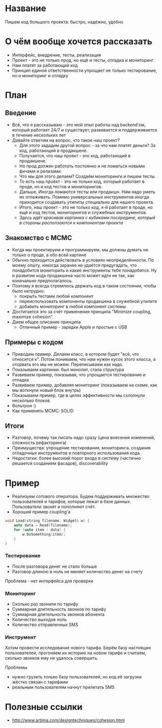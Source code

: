 # Название
Пишем код большого проекта: быстро, надёжно, удобно

# О чём вообще хочется рассказать
* Интерфейс, внедрение, тесты, реализация
* Проект - это не только прод, но ещё и тесты, отладка и мониторинг
* Нам платят за работающий код
* Принцип единой ответственности упрощает не только тестирование, но и мониторинг и отладку

# План

## Введение
* Всё, что я рассказываю - это мой опыт работы над backend'ом, который работает 24/7 и существует, развивается и поддерживается в течение нескольких лет
* Давайте ответим на вопрос, что такое наш проект?
  * Для этого зададим другой вопрос - за что нам платят деньги? За код, работающий в продакшене.
  * Получается, что наш проект - это код, работающий в продакшене.
  * Но прод должен работать постоянно и не ломаться новыми фичами и релизами.
  * Что мы для этого делаем? Создаём мониторинги и пишем тесты.
  * То есть наш проект - это не только код, который работает в проде, но и код тестов и мониторингов.
  * Дальше. Иногда ломаются тесты или продакшн. Нам надо уметь их отлаживать. Помимо универсальных инструментов иногда приходится создавать утилиты специально для нашего проекта.
  * Итого, наш проект - это не только код, к-й работает в проде, но ещё и код тестов, мониторингов и служебных инструментов.
  * _Здесь идёт красивая картинка с кубиками посередине, который в стороны расползаются к компонентам проекта_

## Знакомство с MCMC
* Когда мы проектируем и программируем, мы должны думать не только о проде, а обо всей картине
* Обычно приходится действовать в условиях неопределённости. По моему опыту, никогда заранее не удаётся предугадать, что понадобится мониторить и какие инструменты тебе понадобятся. Ну и развитие кода продакшена часто может идти не так, как изначально предполагалось.
* Поэтому я всегда стремлюсь держать код в таком состоянии, чтобы было нетрудно:
  * покрыть тестами любой компонент
  * переиспользовать компоненты продакшена в служебной утилите
  * добавить мониторинг в любой компонент системы
* Достигается это за счёт применения принципа "Minimize coupling, maximize cohesion".
* Даем общее описание принципа
  * Отличный пример - зарядки Apple и простые с USB

## Примеры с кодом
* Приводим пример. Делаем класс, в котором будет "всё, что относится к". Потом понимаем, что нам нужен кусок этого класса, а оторвать его мы не можем. Переписываем как надо.
* Показываем картинки: был монолит, стала структура
* Развиваем пример, показывая, что упрощается тестирование и отладка
* Развиваем пример, добавляя мониторинг (показываем на схеме, как мы воткнули новый блок внутрь)
* Показываем пример, где в целях эффективности мы схлопнули несколько блоков
* Вольтрон :)
* Как применять MCMC: SOLID

## Итоги
* Разговор, почему так писать надо сразу (цена внесения изменений, сложность рефакторинга)
* Преимущества: упрощение тестирования, мониторинга, создания отладочных инструментов и повторного использования кода
* Недостатки: более высокий порог входа в систему (частично решается созданием фасадов), discoverability

# Пример
* Реализуем сотового оператора. Будем поддерживать множество пользователей и тарифов, которые лежат в базе данных. Пользователи звонят и пополняют счёт.
* Хороший пример coupling'а
```cpp
void Load(string filename, Widget& w) {
    auto data = Read(filename);
    for (auto item : data) {
        w.DoSomething(item);
    }
}
```

### Тестирование
* После разговора денег не стало больше
* Разговор длиною в ноль не меняет количество денег на счету

Проблема - нет интерфейса для проверки

### Мониторинг
* Сколько раз звонили по тарифу
* Суммарная длительность звонков по тарифу
* Суммарная длительность звонков абонента
* Количество выходов ноль
* Количество отправленных SMS

### Инструмент
Хотим провести исследование нового тарифа. Берём базу настоящих пользователей, прогоняем их историю на новом тарифе и считаем, сколько звонков ему не удалось совершить.

Проблемы
* нужно грузить только базу пользователей, но код её загрузки жёстко связан с тарифами
* реальным пользователям начнут прилетать SMS

# Полезные ссылки
* http://www.artima.com/designtechniques/cohesion.html